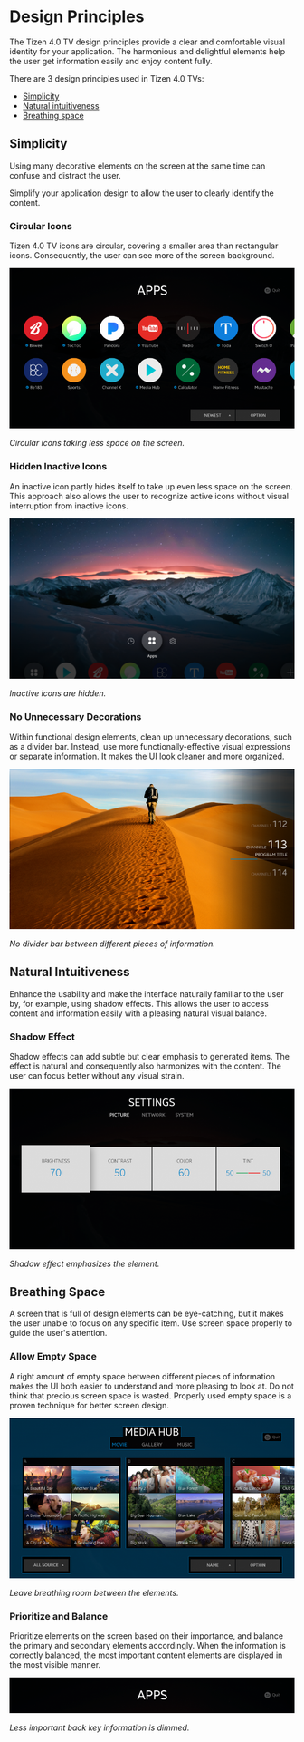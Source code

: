 
# Design Principles

The Tizen 4.0 TV design principles provide a clear and comfortable
visual identity for your application. The harmonious and delightful
elements help the user get information easily and enjoy content fully.

There are 3 design principles used in Tizen 4.0 TVs:

-   [Simplicity](#simplicity)
-   [Natural intuitiveness](#natural-intuitiveness)
-   [Breathing space](#breathing-space)

## Simplicity

Using many decorative elements on the screen at the same time can confuse and distract the user.

Simplify your application design to allow the user to clearly identify the content.

### Circular Icons

Tizen 4.0 TV icons are circular, covering a smaller area than
rectangular icons. Consequently, the user can see more of the screen
background.

![circular icons](media/dp_01_sim_circle_re-850x478.png)

*Circular icons taking less space on the screen.*


### Hidden Inactive Icons

An inactive icon partly hides itself to take up even less space on the screen. This approach also allows the user to recognize active icons without visual interruption from inactive icons.

![hidden inactive icons](media/dp_02_sim_hide.png)

*Inactive icons are hidden.*


### No Unnecessary Decorations

Within functional design elements, clean up unnecessary decorations, such as a divider bar. Instead, use more functionally-effective visual expressions or separate information. It makes the UI look cleaner and more organized.

![No divider bar](media/dp_03_sim_clean-850x478.png)

*No divider bar between different pieces of information.*

## Natural Intuitiveness

Enhance the usability and make the interface naturally familiar to the user by, for example, using shadow effects. This allows the user to access content and information easily with a pleasing natural visual balance.

### Shadow Effect

Shadow effects can add subtle but clear emphasis to generated items. The effect is natural and consequently also harmonizes with the content. The user can focus better without any visual strain.

![shadow effect](media/dp_04_nat_shadow_re-850x478.png)

*Shadow effect emphasizes the element.*

## Breathing Space

A screen that is full of design elements can be eye-catching, but it makes the user unable to focus on any specific item. Use screen space properly to guide the user's attention.


### Allow Empty Space

A right amount of empty space between different pieces of information makes the UI both easier to understand and more pleasing to look at. Do not think that precious screen space is wasted. Properly used empty space is a proven technique for better screen design.


![Space](media/dp_05_bre_space_re-850x478.png)

*Leave breathing room between the elements.*


### Prioritize and Balance

Prioritize elements on the screen based on their importance, and balance the primary and secondary elements accordingly. When the information is correctly balanced, the most important content elements are displayed in the most visible manner.

![balance](media/dp_06_bre_balance_re-850x106.png)

*Less important back key information is dimmed.*

